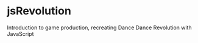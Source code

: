 jsRevolution
============

Introduction to game production, recreating Dance Dance Revolution with JavaScript
